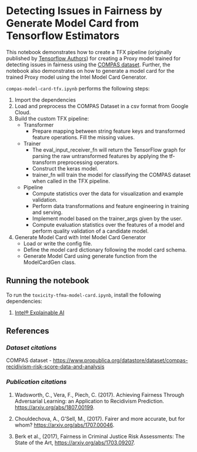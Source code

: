# Detecting Issues in Fairness by Generate Model Card from Tensorflow Estimators
This notebook demonstrates how to create a TFX pipeline (originally published by [Tensorflow Authors](https://github.com/tensorflow/fairness-indicators/blob/r0.38.0/g3doc/tutorials/Fairness_Indicators_Lineage_Case_Study.ipynb)) for creating a Proxy model trained for detecting issues in fairness using the [COMPAS dataset](https://www.propublica.org/datastore/dataset/compas-recidivism-risk-score-data-and-analysis). Further, the notebook also demonstrates on how to generate a model card for the trained Proxy model using the Intel Model Card Generator.

`compas-model-card-tfx.ipynb` performs the following steps:
1. Import the dependencies 
2. Load and preprocess the COMPAS Dataset in a csv format from Google Cloud.
3. Build the custom TFX pipeline:
    - Transformer
	    -  Prepare mapping between string feature keys and transformed feature operations. Fill the missing values.
    - Trainer
    	- The eval_input_receiver_fn will return the TensorFlow graph for parsing the raw untransformed features by applying the tf-transform preprocessing operators.
    	-  Construct the keras model.
    	-  trainer_fn will train the model for classifying the COMPAS dataset when called in the TFX pipeline.
    - Pipeline
    	- Compute statistics over the data for visualization and example validation.
	    - Perform data transformations and feature engineering in training and serving.
	    - Implement model based on the trainer_args given by the user.
	    - Compute evaluation statistics over the features of a model and perform quality validation of a candidate model.
4. Generate Model Card with Intel Model Card Generator
    - Load or write the config file.
    - Define the model card dictionary following the model card schema.
    - Generate Model Card using generate function from the ModelCardGen class.
  
## Running the notebook

To run the `toxicity-tfma-model-card.ipynb`, install the following dependencies:
1. [Intel® Explainable AI](https://github.com/Intel/intel-xai-tools)

## References      
### _Dataset citations_
COMPAS dataset - https://www.propublica.org/datastore/dataset/compas-recidivism-risk-score-data-and-analysis

### _Publication citations_
1.  Wadsworth, C., Vera, F., Piech, C. (2017). Achieving Fairness Through Adversarial Learning: an Application to Recidivism Prediction. https://arxiv.org/abs/1807.00199.

2.  Chouldechova, A., G’Sell, M., (2017). Fairer and more accurate, but for whom? https://arxiv.org/abs/1707.00046.

3.  Berk et al., (2017), Fairness in Criminal Justice Risk Assessments: The State of the Art, https://arxiv.org/abs/1703.09207.

